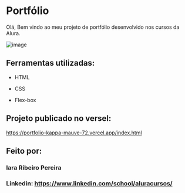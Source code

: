 # Portfólio 

Olá, Bem vindo ao meu projeto de portfólio desenvolvido nos cursos da Alura.

![image](https://user-images.githubusercontent.com/77756047/211304452-220fedf0-f91b-490f-8a65-a60ce860bc5c.png)

## Ferramentas utilizadas:

* HTML

* CSS

* Flex-box

## Projeto publicado no versel:

https://portfolio-kappa-mauve-72.vercel.app/index.html

## Feito por:

### Iara Ribeiro Pereira

### Linkedin: https://www.linkedin.com/school/aluracursos/

